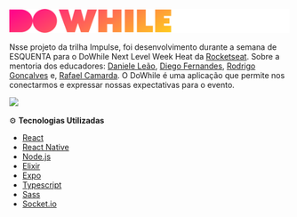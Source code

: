 ![](/assets/logo.svg)

Nsse projeto da trilha Impulse, foi desenvolvimento durante a semana de ESQUENTA para o DoWhile Next Level Week Heat da [Rocketseat](https://rocketseat.com.br/). Sobre a mentoria dos educadores: [Daniele Leão](https://github.com/danileao), [Diego Fernandes](https://github.com/diego3g), [Rodrigo Gonçalves](https://github.com/rodrigorgtic) e, [Rafael Camarda](https://github.com/RafaelCamarda). O DoWhile é uma aplicação que permite nos conectarmos e expressar nossas expectativas para o evento.

![](/assets/capa.svg)

⚙️ **Tecnologias Utilizadas**
- [React](https://reactjs.org/)
- [React Native](https://reactnative.dev/)
- [Node.js](https://nodejs.org/)
- [Elixir](https://elixir-lang.org/)
- [Expo](https://expo.dev/)
- [Typescript](https://www.typescriptlang.org/)
- [Sass](https://sass-lang.com/)
- [Socket.io](https://socket.io/)

